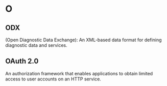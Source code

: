 # O

## ODX 

(Open Diagnostic Data Exchange): An XML-based data format for defining diagnostic data and services.

##  OAuth 2.0

An authorization framework that enables applications to obtain limited access to user accounts on an HTTP service.